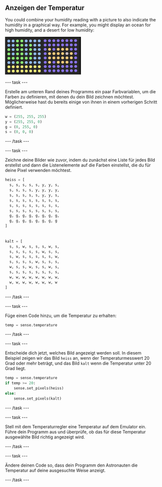 ## Anzeigen der Temperatur

You could combine your humidity reading with a picture to also indicate the humidity in a graphical way. For example, you might display an ocean for high humidity, and a desert for low humidity:

![Heiß und kalt](images/wet-dry.png)

\--- task \---

Erstelle am unteren Rand deines Programms ein paar Farbvariablen, um die Farben zu definieren, mit denen du dein Bild zeichnen möchtest. Möglicherweise hast du bereits einige von ihnen in einem vorherigen Schritt definiert.

```python
w = (255, 255, 255)
y = (255, 255, 0)
g = (0, 255, 0)
s = (0, 0, 0)
```

\--- /task \---

\--- task \---

Zeichne deine Bilder wie zuvor, indem du zunächst eine Liste für jedes Bild erstellst und dann die Listenelemente auf die Farben einstellst, die du für deine Pixel verwenden möchtest.

```python
heiss = [
  s, s, s, s, s, y, y, s,
  s, s, s, s, y, y, y, y,
  s, s, s, s, s, y, y, s,
  s, s, s, s, s, s, s, s,
  s, s, s, s, s, s, s, s,
  s, s, s, s, s, s, s, s,
  g, g, g, g, g, g, g, g,
  g, g, g, g, g, g, g, g
]


kalt = [
  s, s, w, s, s, s, w, s,
  s, s, s, s, s, w, s, s,
  s, w, s, s, s, s, s, w,
  s, s, s, s, w, s, s, s,
  w, s, s, w, s, s, w, s,
  s, s, s, s, s, s, s, s,
  w, w, w, w, w, w, w, w,
  w, w, w, w, w, w, w, w
]
```

\--- /task \---

\--- task \---

Füge einen Code hinzu, um die Temperatur zu erhalten:

```python
temp = sense.temperature
```

\--- /task \---

\--- task \---

Entscheide dich jetzt, welches Bild angezeigt werden soll. In diesem Beispiel zeigen wir das Bild `heiss` an, wenn der Temperaturmesswert 20 Grad oder mehr beträgt, und das Bild `kalt` wenn die Temperatur unter 20 Grad liegt.

```python
temp = sense.temperature
if temp >= 20:
    sense.set_pixels(heiss)
else:
    sense.set_pixels(kalt)
```

\--- /task \---

\--- task \---

Stell mit dem Temperaturregler eine Temperatur auf dem Emulator ein. Führe dein Programm aus und überprüfe, ob das für diese Temperatur ausgewählte Bild richtig angezeigt wird.

\--- /task \---

\--- task \---

Ändere deinen Code so, dass dein Programm den Astronauten die Temperatur auf deine ausgesuchte Weise anzeigt.

\--- /task \---